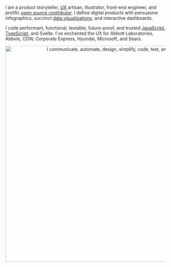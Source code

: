 I am a product storyteller, [UX](https://www.thescottkrause.com/categories/ux/) artisan, illustrator, front-end engineer, and prolific [open source contributor](https://thescottkrause.com/emerging_tech/neodigm55_ux_library/). I define digital products with persuasive infographics, succinct [data visualizations](https://www.TheScottKrause.com/d3_datavis_skills.html), and interactive dashboards.

I code performant, functional, testable, future-proof, and trusted [JavaScript](https://www.thescottkrause.com/tags/javascript/), [TypeScript](https://www.thescottkrause.com/emerging_tech/curated-typescript-links/), and Svelte. I've enchanted the UX for Abbott Laboratories, Abbvie, CDW, Corporate Express, Hyundai, Microsoft, and Sears.

<p align="center">
  <a href="https://www.theScottKrause.com/">
    <img src="https://thescottkrause.com/content/eres_2020_infgr_venn_1.png" width="680" alt="I communicate, automate, design, simplify, code, test, and deliver.">
  </a>
</p>

